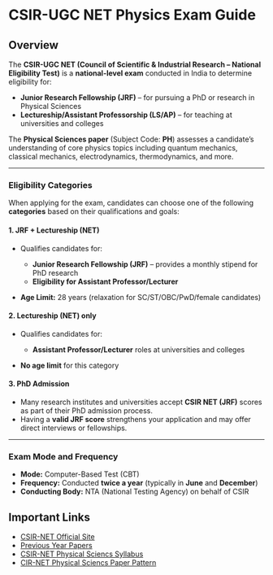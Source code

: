 
#  **CSIR-UGC NET Physics Exam Guide**

## **Overview**

The **CSIR-UGC NET (Council of Scientific & Industrial Research – National Eligibility Test)** is a **national-level exam** conducted in India to determine eligibility for:

* **Junior Research Fellowship (JRF)** – for pursuing a PhD or research in Physical Sciences
* **Lectureship/Assistant Professorship (LS/AP)** – for teaching at universities and colleges

The **Physical Sciences paper** (Subject Code: **PH**) assesses a candidate’s understanding of core physics topics including quantum mechanics, classical mechanics, electrodynamics, thermodynamics, and more.

---

###  **Eligibility Categories**

When applying for the exam, candidates can choose one of the following **categories** based on their qualifications and goals:

#### 1. **JRF + Lectureship (NET)**

* Qualifies candidates for:

  * **Junior Research Fellowship (JRF)** – provides a monthly stipend for PhD research
  * **Eligibility for Assistant Professor/Lecturer**
* **Age Limit:** 28 years (relaxation for SC/ST/OBC/PwD/female candidates)

#### 2. **Lectureship (NET) only**

* Qualifies candidates for:

  * **Assistant Professor/Lecturer** roles at universities and colleges
* **No age limit** for this category

#### 3. **PhD Admission**

* Many research institutes and universities accept **CSIR NET (JRF)** scores as part of their PhD admission process.
* Having a **valid JRF score** strengthens your application and may offer direct interviews or fellowships.

---

### **Exam Mode and Frequency**

* **Mode:** Computer-Based Test (CBT)
* **Frequency:** Conducted **twice a year** (typically in **June** and **December**)
* **Conducting Body:** NTA (National Testing Agency) on behalf of CSIR

##  Important Links
* [CSIR-NET Official Site](https://csirnet.nta.ac.in/)
* [Previous Year Papers](https://www.csirhrdg.res.in/Home/Index/1/Default/2769/81)
* [CSIR-NET Physical Sciencs Syllabus](https://csirhrdg.res.in/SiteContent/ManagedContent/ContentFiles/20181113115324688mcs_ph_sylbs.pdf)
* [CIR-NET Physical Sciencs Paper Pattern](https://csirhrdg.res.in/Home/Index/1/InPage/39/26)
